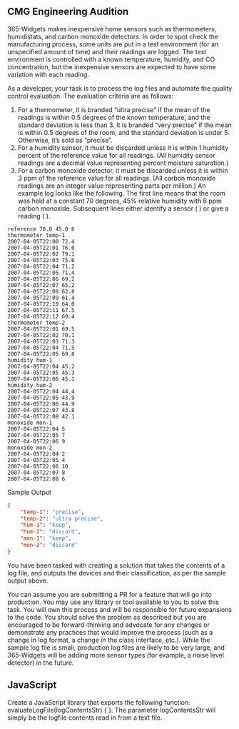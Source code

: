 ## CMG Engineering Audition
365-Widgets makes inexpensive home sensors such as thermometers, humidistats, and carbon monoxide detectors. In order to spot check the
manufacturing process, some units are put in a test environment (for an unspecified amount of time) and their readings are logged. The test
environment is controlled with a known temperature, humidity, and CO concentration, but the inexpensive sensors are expected to have some
variation with each reading.

As a developer, your task is to process the log files and automate the quality control evaluation. The evaluation criteria are as follows:
1) For a thermometer, it is branded “ultra precise” if the mean of the readings is within 0.5 degrees of the known temperature, and the standard
deviation is less than 3. It is branded “very precise” if the mean is within 0.5 degrees of the room, and the standard deviation is under 5. Otherwise,
it’s sold as “precise”.
2) For a humidity sensor, it must be discarded unless it is within 1 humidity percent of the reference value for all readings. (All humidity sensor
readings are a decimal value representing percent moisture saturation.)
3) For a carbon monoxide detector, it must be discarded unless it is within 3 ppm of the reference value for all readings. (All carbon monoxide
readings are an integer value representing parts per million.)
An example log looks like the following. The first line means that the room was held at a constant 70 degrees, 45% relative humidity with 6 ppm
carbon monoxide. Subsequent lines either identify a sensor (<type> <name>) or give a reading (<time> <value>).

```log
reference 70.0 45.0 6
thermometer temp-1
2007-04-05T22:00 72.4
2007-04-05T22:01 76.0
2007-04-05T22:02 79.1
2007-04-05T22:03 75.6
2007-04-05T22:04 71.2
2007-04-05T22:05 71.4
2007-04-05T22:06 69.2
2007-04-05T22:07 65.2
2007-04-05T22:08 62.8
2007-04-05T22:09 61.4
2007-04-05T22:10 64.0
2007-04-05T22:11 67.5
2007-04-05T22:12 69.4
thermometer temp-2
2007-04-05T22:01 69.5
2007-04-05T22:02 70.1
2007-04-05T22:03 71.3
2007-04-05T22:04 71.5
2007-04-05T22:05 69.8
humidity hum-1
2007-04-05T22:04 45.2
2007-04-05T22:05 45.3
2007-04-05T22:06 45.1
humidity hum-2
2007-04-05T22:04 44.4
2007-04-05T22:05 43.9
2007-04-05T22:06 44.9
2007-04-05T22:07 43.8
2007-04-05T22:08 42.1
monoxide mon-1
2007-04-05T22:04 5
2007-04-05T22:05 7
2007-04-05T22:06 9
monoxide mon-2
2007-04-05T22:04 2
2007-04-05T22:05 4
2007-04-05T22:06 10
2007-04-05T22:07 8
2007-04-05T22:08 6
```

Sample Output
```json
{
    "temp-1": "precise",
    "temp-2": "ultra precise",
    "hum-1": "keep",
    "hum-2": "discard",
    "mon-1": "keep",
    "mon-2": "discard"
}
```

You have been tasked with creating a solution that takes the contents of a log file, and outputs the devices and their classification, as per the sample
output above.

You can assume you are submitting a PR for a feature that will go into production. You may use any library or tool available to you to solve this task.
You will own this process and will be responsible for future expansions to the code. You should solve the problem as described but you are
encouraged to be forward-thinking and advocate for any changes or demonstrate any practices that would improve the process (such as a change in
log format, a change in the class interface, etc.). While the sample log file is small, production log files are likely to be very large, and 365-Widgets will
be adding more sensor types (for example, a noise level detector) in the future.


## JavaScript
Create a JavaScript library that exports the following function: evaluateLogFile(logContentsStr) { }. The parameter
logContentsStr will simply be the logfile contents read in from a text file.

